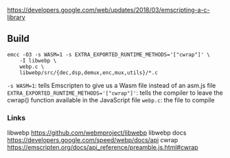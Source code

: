 https://developers.google.com/web/updates/2018/03/emscripting-a-c-library

## Build

```
emcc -O3 -s WASM=1 -s EXTRA_EXPORTED_RUNTIME_METHODS='["cwrap"]' \
    -I libwebp \
    webp.c \
    libwebp/src/{dec,dsp,demux,enc,mux,utils}/*.c
```

`-s WASM=1`: tells Emscripten to give us a Wasm file instead of an asm.js file
`EXTRA_EXPORTED_RUNTIME_METHODS='["cwrap"]'`: tells the compiler  to leave the cwrap() function available in the JavaScript file
`webp.c`: the file to compile

### Links

libwebp https://github.com/webmproject/libwebp
libwebp docs https://developers.google.com/speed/webp/docs/api
cwrap https://emscripten.org/docs/api_reference/preamble.js.html#cwrap
